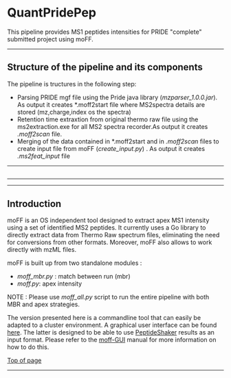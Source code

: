 # QuantPridePep
This pipeline provides MS1 peptides intensities for PRIDE "complete" submitted project using moFF.


---

## Structure of the pipeline and its components  ##

The pipeline is tructures in the following step:
- Parsing PRIDE mgf file using the Pride java library (*mzparser_1.0.0.jar*).  As output it creates *.moff2start file where MS2spectra details are stored (mz,charge,index os the spectra)  
- Retention time extraxtion from original thermo raw file using the ms2extraction.exe for all MS2 spectra recorder.As output it creates *.moff2scan* file.
- Merging of the data contained in *.moff2start and in *.moff2scan* files to create input file from moFF (*create_input.py*) . As output it creates *.ms2feat_input* file 

---

##  ##




---



---

## Introduction ##

moFF is an OS independent tool designed to extract apex MS1 intensity using a set of identified MS2 peptides. It currently uses a Go library to directly extract data from Thermo Raw spectrum files, eliminating the need for conversions from other formats. Moreover, moFF also allows to work directly with mzML files.

moFF is built up from two standalone modules :
- *moff_mbr.py* :  match between run (mbr)
- *moff.py*: apex intensity

NOTE : Please use *moff_all.py* script to run the entire pipeline with both MBR and apex strategies.

The version presented here is a commandline tool that can easily be adapted to a cluster environment. A graphical user interface can be found [here](https://github.com/compomics/moff-gui). The latter is designed to be able to use [PeptideShaker](https://github.com/compomics/peptide-shaker) results as an input format. Please refer to the [moff-GUI](https://github.com/compomics/moff-gui) manual for more information on how to do this.

[Top of page](#moff)

----

